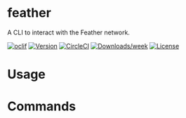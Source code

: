 feather
=======

A CLI to interact with the Feather network.

[![oclif](https://img.shields.io/badge/cli-oclif-brightgreen.svg)](https://oclif.io)
[![Version](https://img.shields.io/npm/v/feather.svg)](https://npmjs.org/package/feather)
[![CircleCI](https://circleci.com/gh/okirpane/feather-cli/tree/master.svg?style=shield)](https://circleci.com/gh/okirpane/feather-cli/tree/master)
[![Downloads/week](https://img.shields.io/npm/dw/feather.svg)](https://npmjs.org/package/feather)
[![License](https://img.shields.io/npm/l/feather.svg)](https://github.com/okirpane/feather-cli/blob/master/package.json)

<!-- toc -->
# Usage
<!-- usage -->
# Commands
<!-- commands -->
